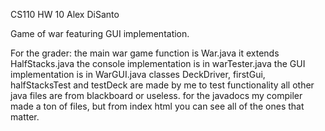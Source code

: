 CS110 HW 10
Alex DiSanto

Game of war featuring GUI implementation.

For the grader:
the main war game function is War.java it extends HalfStacks.java
the console implementation is in warTester.java
the GUI implementation is in WarGUI.java
classes DeckDriver, firstGui, halfStacksTest and testDeck are made by me to test functionality
all other java files are from blackboard or useless.
for the javadocs my compiler made a ton of files, but from index html you can see all of the ones that matter.
